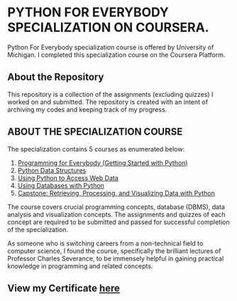 # PYTHON FOR EVERYBODY SPECIALIZATION ON COURSERA.
Python For Everybody specialization course is offered by University of Michigan. I completed this specialization course on the Coursera Platform.

## About the Repository
This repository is a collection of the assignments (excluding quizzes) I worked on and submitted. The repository is created with an intent of archiving my codes and keeping track of my progress.

## ABOUT THE SPECIALIZATION COURSE
The specialization contains 5 courses as enumerated below:
 1. [Programming for Everybody (Getting Started with Python)](https://www.coursera.org/learn/python?specialization=python)
 2. [Python Data Structures](https://www.coursera.org/learn/python-data?specialization=python)
 3. [Using Python to Access Web Data](https://www.coursera.org/learn/python-network-data?specialization=python)
 4. [Using Databases with Python](https://www.coursera.org/learn/python-databases?specialization=python)
 5. [Capstone: Retrieving, Processing, and Visualizing Data with Python](https://www.coursera.org/learn/python-data-visualization?specialization=python)

The course covers crucial programming concepts, database (DBMS), data analysis and visualization concepts. The assignments and quizzes of each concept are required to be submitted and passed for successful completion of the specialization.

As someone who is switching careers from a non-technical field to computer science, I found the course, specifically the brilliant lectures of Professor Charles Severance, to be immensely helpful in gaining practical knowledge in programming and related concepts. 

## View my Certificate [here](https://www.coursera.org/account/accomplishments/specialization/JJWTMX9DKNWC)
